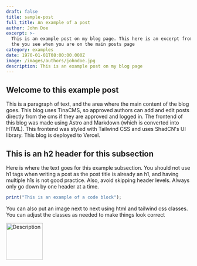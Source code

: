 ```yaml
---
draft: false
title: sample-post
full_title: An example of a post
author: John Doe
excerpt: >-
  This is an example post on my blog page. This here is an excerpt from the page
  the you see when you are on the main posts page
category: examples
date: 1970-01-01T08:00:00.000Z
image: /images/authors/johndoe.jpg
description: This is an example post on my blog page
---
```


## Welcome to this example post

This is a paragraph of text, and the area where the main content of the blog goes. This blog uses TinaCMS, so approved authors can add and edit posts directly from the cms if they are approved and logged in. The frontend of this blog was made using Astro and Markdown (which is converted into HTML). This frontend was styled with Tailwind CSS and uses ShadCN's UI library. This blog is deployed to Vercel.

## This is an h2 header for this subsection

Here is where the text goes for this example subsection. You should not use h1 tags when writing a post as the post title is already an h1, and having multiple h1s is not good practice. Also, avoid skipping header levels. Always only go down by one header at a time.

```javascript
print("This is an example of a code block");
```

<div class="flex gap-4">
  <p>You can also put an image next to next using html and tailwind css classes. You can adjust the classes as needed to make things look correct</p>
  <img src="/images/example.png" alt="Description" style="margin-right: 10px; width: 100px; height: auto;"/>
</div>
